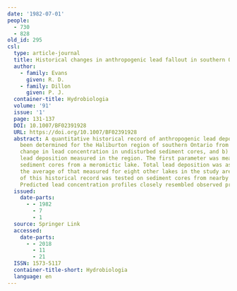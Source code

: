 ```yaml
---
date: '1982-07-01'
people:
  - 730
  - 828
old_id: 295
csl:
  type: article-journal
  title: Historical changes in anthropogenic lead fallout in southern Ontario, Canada
  author:
    - family: Evans
      given: R. D.
    - family: Dillon
      given: P. J.
  container-title: Hydrobiologia
  volume: '91'
  issue: '1'
  page: 131-137
  DOI: 10.1007/BF02391928
  URL: https://doi.org/10.1007/BF02391928
  abstract: A quantitative historical record of anthropogenic lead deposition has
    been determined for the Haliburton region of southern Ontario from a) the relative
    change in lead concentration in undisturbed sediment cores, and b) the total anthropogenic
    lead deposition measured in the region. The first parameter was measured on two
    sediment cores from a meromictic lake. Total lead deposition was assumed to be
    the average of that measured for eight other lakes in the study area. The validity
    of this historical record was tested on sediment cores from nearby dimictic lakes.
    Predicted lead concentration profiles closely resembled observed profiles.
  issued:
    date-parts:
      - - 1982
        - 7
        - 1
  source: Springer Link
  accessed:
    date-parts:
      - - 2018
        - 11
        - 21
  ISSN: 1573-5117
  container-title-short: Hydrobiologia
  language: en
---
```

